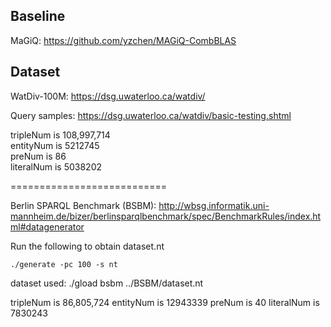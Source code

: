 
## Baseline 

MaGiQ: https://github.com/yzchen/MAGiQ-CombBLAS


## Dataset

WatDiv-100M: https://dsg.uwaterloo.ca/watdiv/

Query samples: https://dsg.uwaterloo.ca/watdiv/basic-testing.shtml

tripleNum is 108,997,714 \
entityNum is 5212745 \
preNum is 86 \
literalNum is 5038202

===========================

Berlin SPARQL Benchmark (BSBM): http://wbsg.informatik.uni-mannheim.de/bizer/berlinsparqlbenchmark/spec/BenchmarkRules/index.html#datagenerator

Run the following to obtain dataset.nt
```
./generate -pc 100 -s nt
```

dataset used: ./gload bsbm ../BSBM/dataset.nt

tripleNum is 86,805,724
entityNum is 12943339
preNum is 40
literalNum is 7830243